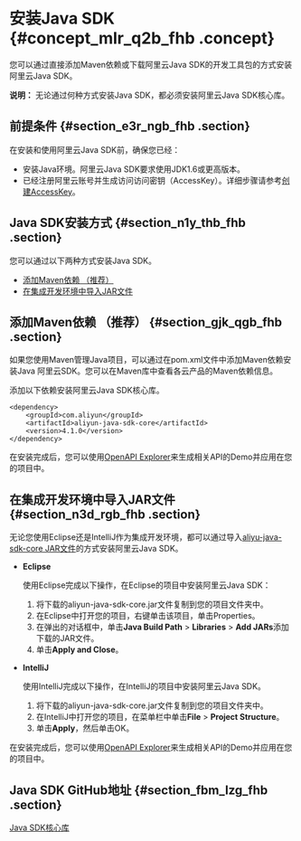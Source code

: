 # 安装Java SDK {#concept_mlr_q2b_fhb .concept}

您可以通过直接添加Maven依赖或下载阿里云Java SDK的开发工具包的方式安装阿里云Java SDK。

**说明：** 无论通过何种方式安装Java SDK，都必须安装阿里云Java SDK核心库。

## 前提条件 {#section_e3r_ngb_fhb .section}

在安装和使用阿里云Java SDK前，确保您已经：

-   安装Java环境。阿里云Java SDK要求使用JDK1.6或更高版本。
-   已经注册阿里云账号并生成访问访问密钥（AccessKey）。详细步骤请参考[创建AccessKey](~~53045~~)。

## Java SDK安装方式 {#section_n1y_thb_fhb .section}

您可以通过以下两种方式安装Java SDK。

-   [添加Maven依赖 （推荐）](#)
-   [在集成开发环境中导入JAR文件](#)

## 添加Maven依赖 （推荐） {#section_gjk_qgb_fhb .section}

如果您使用Maven管理Java项目，可以通过在pom.xml文件中添加Maven依赖安装Java 阿里云SDK。您可以在Maven库中查看各云产品的Maven依赖信息。

添加以下依赖安装阿里云Java SDK核心库。

```
<dependency>
    <groupId>com.aliyun</groupId>
    <artifactId>aliyun-java-sdk-core</artifactId>
    <version>4.1.0</version>
</dependency>
```

在安装完成后，您可以使用[OpenAPI Explorer](https://api.aliyun.com/#/?product=Dysmsapi&lang=JAVA)来生成相关API的Demo并应用在您的项目中。

## 在集成开发环境中导入JAR文件 {#section_n3d_rgb_fhb .section}

无论您使用Eclipse还是IntelliJ作为集成开发环境，都可以通过导入[aliyu-java-sdk-core JAR文件](http://sdk-release2.oss-cn-hangzhou.aliyuncs.com/tarfiles/aliyun-java-sdk-core-4.1.0.jar)的方式安装阿里云Java SDK。

-   **Eclipse**

    使用Eclipse完成以下操作，在Eclipse的项目中安装阿里云Java SDK：

    1.  将下载的aliyun-java-sdk-core.jar文件复制到您的项目文件夹中。
    2.  在Eclipse中打开您的项目，右键单击该项目，单击Properties。
    3.  在弹出的对话框中，单击**Java Build Path** \> **Libraries** \> **Add JARs**添加下载的JAR文件。
    4.  单击**Apply and Close**。
-   **IntelliJ**

    使用IntelliJ完成以下操作，在IntelliJ的项目中安装阿里云Java SDK。

    1.  将下载的aliyun-java-sdk-core.jar文件复制到您的项目文件夹中。
    2.  在IntelliJ中打开您的项目，在菜单栏中单击**File** \> **Project Structure**。
    3.  单击**Apply**，然后单击OK。

在安装完成后，您可以使用[OpenAPI Explorer](https://api.aliyun.com/#/?product=Dysmsapi&lang=JAVA)来生成相关API的Demo并应用在您的项目中。

## Java SDK GitHub地址 {#section_fbm_lzg_fhb .section}

[Java SDK核心库](https://github.com/aliyun/aliyun-openapi-java-sdk/tree/master/aliyun-java-sdk-core)

